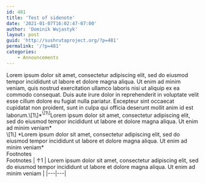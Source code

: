 ```yaml
---
id: 481
title: 'Test of sidenote'
date: '2021-01-07T16:02:47-07:00'
author: 'Dominik Wujastyk'
layout: post
guid: 'http://sushrutaproject.org/?p=481'
permalink: '/?p=481'
categories:
    - Announcements
---
```


<div class="wp-block-columns is-layout-flex wp-container-core-columns-is-layout-1 wp-block-columns-is-layout-flex"><div class="wp-block-column is-layout-flow wp-block-column-is-layout-flow" style="flex-basis:66.66%">Lorem ipsum dolor sit amet, consectetur adipiscing elit, sed do eiusmod tempor incididunt ut labore et dolore magna aliqua. Ut enim ad minim veniam, quis nostrud exercitation ullamco laboris nisi ut aliquip ex ea commodo consequat. Duis aute irure dolor in reprehenderit in voluptate velit esse cillum dolore eu fugiat nulla pariatur. Excepteur sint occaecat cupidatat non proident, sunt in culpa qui officia deserunt mollit anim id est laborum.\[1\]*<span class="footnote_referrer"><a onclick="footnote_moveToReference_481_4('footnote_plugin_reference_481_4_1');" onkeypress="footnote_moveToReference_481_4('footnote_plugin_reference_481_4_1');" role="button" tabindex="0"><sup class="footnote_plugin_tooltip_text" id="footnote_plugin_tooltip_481_4_1">\[1\]</sup></a><span class="footnote_tooltip" id="footnote_plugin_tooltip_text_481_4_1">Lorem ipsum dolor sit amet, consectetur adipiscing elit, sed do eiusmod tempor incididunt ut labore et dolore magna aliqua. Ut enim ad minim veniam</span></span>*<script type="text/javascript"> jQuery('#footnote_plugin_tooltip_481_4_1').tooltip({ tip: '#footnote_plugin_tooltip_text_481_4_1', tipClass: 'footnote_tooltip', effect: 'fade', predelay: 0, fadeInSpeed: 200, delay: 400, fadeOutSpeed: 200, position: 'top center', relative: true, offset: [-7, 0], });</script>

</div><div class="wp-block-column is-layout-flow wp-block-column-is-layout-flow" style="flex-basis:33.33%">\[1\] *Lorem ipsum dolor sit amet, consectetur adipiscing elit, sed do eiusmod tempor incididunt ut labore et dolore magna aliqua. Ut enim ad minim veniam*

</div></div><div class="speaker-mute footnotes_reference_container"><div class="footnote_container_prepare"><span class="footnote_reference_container_label pointer" onclick="footnote_expand_collapse_reference_container_481_4();" role="button" tabindex="0">Footnotes</span><span class="footnote_reference_container_collapse_button" onclick="footnote_expand_collapse_reference_container_481_4();" role="button" style="display: none;" tabindex="0">\[<a id="footnote_reference_container_collapse_button_481_4">+</a>\]</span>

</div><div id="footnote_references_container_481_4" style="">Footnotes
| <a class="footnote_backlink" id="footnote_plugin_reference_481_4_1"><span class="footnote_index_arrow">↑</span>1</a> | Lorem ipsum dolor sit amet, consectetur adipiscing elit, sed do eiusmod tempor incididunt ut labore et dolore magna aliqua. Ut enim ad minim veniam |
|---|---|

 </div></div><script type="text/javascript"> function footnote_expand_reference_container_481_4() { jQuery('#footnote_references_container_481_4').show(); jQuery('#footnote_reference_container_collapse_button_481_4').text('−'); } function footnote_collapse_reference_container_481_4() { jQuery('#footnote_references_container_481_4').hide(); jQuery('#footnote_reference_container_collapse_button_481_4').text('+'); } function footnote_expand_collapse_reference_container_481_4() { if (jQuery('#footnote_references_container_481_4').is(':hidden')) { footnote_expand_reference_container_481_4(); } else { footnote_collapse_reference_container_481_4(); } } function footnote_moveToReference_481_4(p_str_TargetID) { footnote_expand_reference_container_481_4(); var l_obj_Target = jQuery('#' + p_str_TargetID); if (l_obj_Target.length) { jQuery( 'html, body' ).delay( 0 ); jQuery('html, body').animate({ scrollTop: l_obj_Target.offset().top - window.innerHeight * 0.2 }, 380); } } function footnote_moveToAnchor_481_4(p_str_TargetID) { footnote_expand_reference_container_481_4(); var l_obj_Target = jQuery('#' + p_str_TargetID); if (l_obj_Target.length) { jQuery( 'html, body' ).delay( 0 ); jQuery('html, body').animate({ scrollTop: l_obj_Target.offset().top - window.innerHeight * 0.2 }, 380); } }</script>